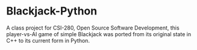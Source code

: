 # Blackjack-Python
  A class project for CSI-280, Open Source Software Development, this player-vs-AI game of simple Blackjack
  was ported from its original state in C++ to its current form in Python.
